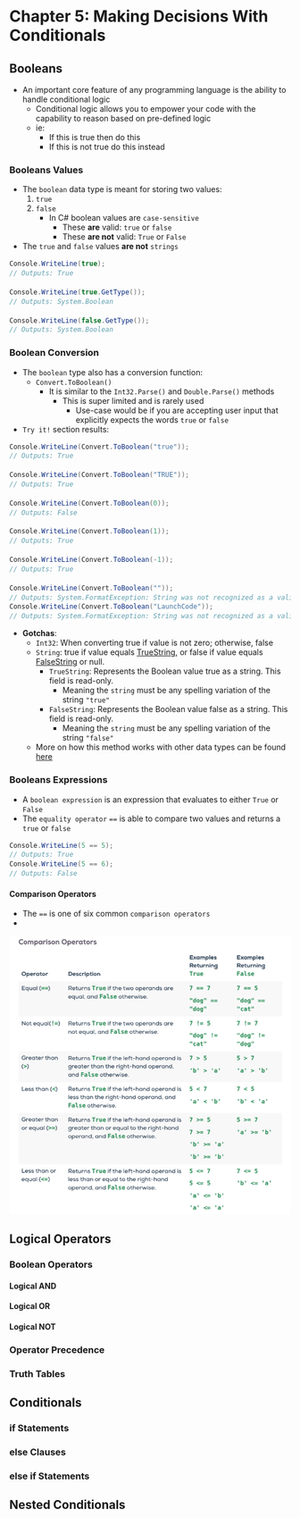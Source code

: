 # Chapter 5: Making Decisions With Conditionals
## Booleans
* An important core feature of any programming language is the ability to handle conditional logic
  * Conditional logic allows you to empower your code with the capability to reason based on pre-defined logic
  * ie:
    * If this is true then do this
    * If this is not true do this instead
### Booleans Values
* The `boolean` data type is meant for storing two values:
  1. `true`
  2. `false`
     * In C# boolean values are `case-sensitive`
       * These **are** valid: `true` or `false`
       * These **are not** valid: `True` or `False`
* The `true` and `false` values **are not** `strings`
```C#
Console.WriteLine(true);
// Outputs: True

Console.WriteLine(true.GetType());
// Outputs: System.Boolean

Console.WriteLine(false.GetType());
// Outputs: System.Boolean
```
### Boolean Conversion
* The `boolean` type also has a conversion function:
  * `Convert.ToBoolean()`
    * It is similar to the `Int32.Parse()` and `Double.Parse()` methods
      * This is super limited and is rarely used
        * Use-case would be if you are accepting user input that explicitly expects the words `true` or `false`
* `Try it!` section results:
```C#
Console.WriteLine(Convert.ToBoolean("true"));
// Outputs: True

Console.WriteLine(Convert.ToBoolean("TRUE"));
// Outputs: True

Console.WriteLine(Convert.ToBoolean(0));
// Outputs: False

Console.WriteLine(Convert.ToBoolean(1));
// Outputs: True

Console.WriteLine(Convert.ToBoolean(-1));
// Outputs: True

Console.WriteLine(Convert.ToBoolean(""));
// Outputs: System.FormatException: String was not recognized as a valid Boolean.
Console.WriteLine(Convert.ToBoolean("LaunchCode"));
// Outputs: System.FormatException: String was not recognized as a valid Boolean.
```
* **Gotchas**:
  * `Int32`: When converting true if value is not zero; otherwise, false
  * `String`: true if value equals [TrueString](https://docs.microsoft.com/en-us/dotnet/api/system.boolean.truestring?view=net-5.0), or false if value equals [FalseString](https://docs.microsoft.com/en-us/dotnet/api/system.boolean.falsestring?view=net-5.0) or null.
    * `TrueString`: Represents the Boolean value true as a string. This field is read-only.
      * Meaning the `string` must be any spelling variation of the string `"true"`
    * `FalseString`: Represents the Boolean value false as a string. This field is read-only.
      * Meaning the `string` must be any spelling variation of the string `"false"`
  * More on how this method works with other data types can be found [here](https://docs.microsoft.com/en-us/dotnet/api/system.convert.toboolean?view=net-5.0#System_Convert_ToBoolean_System_String_)
### Booleans Expressions
* A `boolean expression` is an expression that evaluates to either `True` or `False`
* The `equality operator` `==` is able to compare two values and returns a `true` or `false`

```C#
Console.WriteLine(5 == 5);
// Outputs: True
Console.WriteLine(5 == 6);
// Outputs: False
```
#### Comparison Operators
* The `==` is one of six common `comparison operators`
* 
![List of Comparison Operators](../assets/ch-5/list-of-comparison-operators.png)
## Logical Operators

### Boolean Operators
#### Logical AND
#### Logical OR
#### Logical NOT
### Operator Precedence
### Truth Tables

## Conditionals
### if Statements
### else Clauses
### else if Statements

## Nested Conditionals